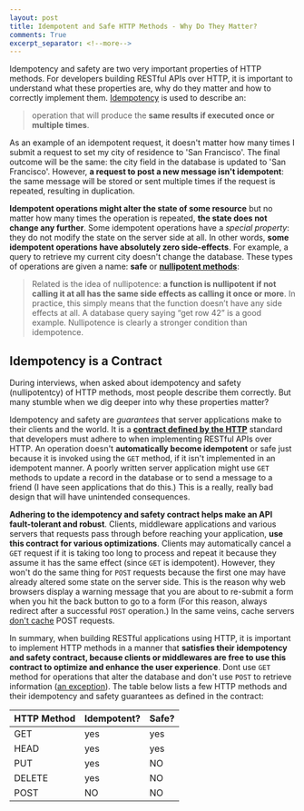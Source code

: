 ```yaml
---
layout: post
title: Idempotent and Safe HTTP Methods - Why Do They Matter?
comments: True
excerpt_separator: <!--more-->
---
```


Idempotency and safety are two very important properties of HTTP methods. For developers building RESTful APIs over HTTP, it is important to understand what these properties are, why do they matter and how to correctly implement them. [Idempotency](https://en.wikipedia.org/wiki/Idempotence) is used to describe an:

> operation that will produce the **same results if executed once or multiple times**.

<!--more-->

As an example of an idempotent request, it doesn't matter how many times I submit a request to set my city of residence to 'San Francisco'. The final outcome will be the same: the city field in the database is updated to 'San Francisco'. However, **a request to post a new message isn't idempotent**: the same message will be stored or sent multiple times if the request is repeated, resulting in duplication.

**Idempotent operations might alter the state of some resource** but no matter how many times the operation is repeated, **the state does not change any further**. Some idempotent operations have a *special property*: they do not modify the state on the server side at all. In other words, **some idempotent operations have absolutely zero side-effects**. For example, a query to retrieve my current city doesn't change the database. These types of operations are given a name: **safe** or **[nullipotent methods](http://www.less-broken.com/blog/2011/07/why-you-should-care-about-idempotence.html)**:

> Related is the idea of nullipotence: **a function is nullipotent if not calling it at all has the same side effects as calling it once or more**. In practice, this simply means that the function doesn’t have any side effects at all. A database query saying “get row 42” is a good example. Nullipotence is clearly a stronger condition than idempotence.


## Idempotency is a Contract

During interviews, when asked about idempotency and safety (nullipotentcy) of HTTP methods, most people describe them correctly. But many stumble when we dig deeper into why these properties matter?

Idempotency and safety are *guarantees* that server applications make to their clients and the world. It is a **[contract defined by the HTTP](https://www.w3.org/Protocols/rfc2616/rfc2616-sec9.html)** standard that developers must adhere to when implementing RESTful APIs over HTTP. An operation doesn't **automatically become idempotent** or safe just because it is invoked using the `GET` method, if it isn't implemented in an idempotent manner. A poorly written server application might use `GET` methods to update a record in the database or to send a message to a friend (I have seen applications that do this.) This is a really, really bad design that will have unintended consequences.

**Adhering to the idempotency and safety contract helps make an API fault-tolerant and robust**. Clients, middleware applications and various servers that requests pass through before reaching your application, **use this contract for various optimizations**. Clients may automatically cancel a `GET` request if it is taking too long to process and repeat it because they assume it has the same effect (since `GET` is idempotent). However, they won't do the same thing for `POST` requests because the first one may have already altered some state on the server side. This is the reason why web browsers display a warning message that you are about to re-submit a form when you hit the back button to go to a form (For this reason, always redirect after a successful `POST` operation.)
In the same veins, cache servers [don't cache](http://stackoverflow.com/questions/626057/is-it-possible-to-cache-post-methods-in-http) POST requests.

In summary, when building RESTful applications using HTTP, it is important to implement HTTP methods in a manner that **satisfies their idempotency and safety contract, because clients or middlewares are free to use this contract to optimize and enhance the user experience**. Dont use `GET` method for operations that alter the database and don't use `POST` to retrieve information ([an exception](https://blogs.dropbox.com/developers/2015/03/limitations-of-the-get-method-in-http/)). The table below lists a few HTTP methods and their idempotency and safety guarantees as defined in the contract:

| HTTP Method | Idempotent?      | Safe?     |
| ----------- | ---------------  | --------- |
| GET         | yes              | yes       |
| HEAD        | yes              | yes       |
| PUT         | yes              | NO        |
| DELETE      | yes              | NO        |
| POST        | NO               | NO        |
